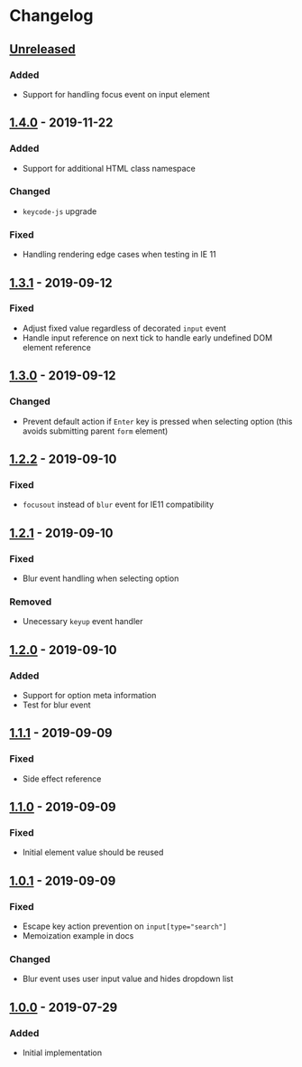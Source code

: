 # Changelog

## [Unreleased][]

### Added

-   Support for handling focus event on input element

## [1.4.0][] - 2019-11-22

### Added

-   Support for additional HTML class namespace

### Changed

-   `keycode-js` upgrade

### Fixed

-   Handling rendering edge cases when testing in IE 11

## [1.3.1][] - 2019-09-12

### Fixed

-   Adjust fixed value regardless of decorated `input` event
-   Handle input reference on next tick to handle early undefined DOM element
    reference

## [1.3.0][] - 2019-09-12

### Changed

-   Prevent default action if `Enter` key is pressed when selecting option (this
    avoids submitting parent `form` element)

## [1.2.2][] - 2019-09-10

### Fixed

-   `focusout` instead of `blur` event for IE11 compatibility

## [1.2.1][] - 2019-09-10

### Fixed

-   Blur event handling when selecting option

### Removed

-   Unecessary `keyup` event handler

## [1.2.0][] - 2019-09-10

### Added

-   Support for option meta information
-   Test for blur event

## [1.1.1][] - 2019-09-09

### Fixed

-   Side effect reference

## [1.1.0][] - 2019-09-09

### Fixed

-   Initial element value should be reused

## [1.0.1][] - 2019-09-09

### Fixed

-   Escape key action prevention on `input[type="search"]`
-   Memoization example in docs

### Changed

-   Blur event uses user input value and hides dropdown list

## [1.0.0][] - 2019-07-29

### Added

-   Initial implementation

[unreleased]: https://github.com/niksy/x-autosuggest/compare/v1.4.0...HEAD
[1.4.0]: https://github.com/niksy/x-autosuggest/compare/v1.3.1...v1.4.0
[1.3.1]: https://github.com/niksy/x-autosuggest/compare/v1.3.0...v1.3.1
[1.3.0]: https://github.com/niksy/x-autosuggest/compare/v1.2.2...v1.3.0
[1.2.2]: https://github.com/niksy/x-autosuggest/compare/v1.2.1...v1.2.2
[1.2.1]: https://github.com/niksy/x-autosuggest/compare/v1.2.0...v1.2.1
[1.2.0]: https://github.com/niksy/x-autosuggest/compare/v1.1.1...v1.2.0
[1.1.1]: https://github.com/niksy/x-autosuggest/compare/v1.1.0...v1.1.1
[1.1.0]: https://github.com/niksy/x-autosuggest/compare/v1.0.1...v1.1.0
[1.0.1]: https://github.com/niksy/x-autosuggest/compare/v1.0.0...v1.0.1
[1.0.0]: https://github.com/niksy/x-autosuggest/tree/v1.0.0
